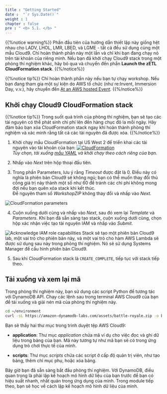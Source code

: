 ```yaml
---
title : "Getting Started"
date :  "`r Sys.Date()`" 
weight : 1
chapter : false
pre : " <b> 5.1. </b> "
---
```

{{%notice warning%}}
Phần đầu tiên của hướng dẫn thiết lập này giống hệt nhau cho LADV, LHOL, LMR, LBED, và LGME - tất cả đều sử dụng cùng một mẫu Cloud9. Chỉ hoàn thành phần này một lần và chỉ khi bạn đang chạy nó trên tài khoản của riêng mình. Nếu bạn đã khởi chạy Cloud9 stack trong một phòng thí nghiệm khác, hãy bỏ qua và chuyển đến phần **Launch the zETL CloudFormation stack**.
{{%/notice%}}

{{%notice tip%}}
Chỉ hoàn thành phần này nếu bạn tự chạy workshop. Nếu bạn đang tham gia một sự kiện do AWS tổ chức (như re:Invent, Immersion Day, v.v.), hãy chuyển đến [At an AWS hosted Event](https://catalog.workshops.aws/dynamodb-labs/en-US/dynamodb-opensearch-zetl/setup/aws-ws-event).
{{%/notice%}}

## Khởi chạy Cloud9 CloudFormation stack

{{%notice tip%}}
Trong suốt quá trình của phòng thí nghiệm, bạn sẽ tạo các tài nguyên có thể phát sinh chi phí lên đến hàng chục đô la mỗi ngày. Hãy đảm bảo bạn xóa CloudFormation stack ngay khi hoàn thành phòng thí nghiệm và xác minh rằng tất cả các tài nguyên đã được xóa.
{{%/notice%}}

1. Khởi chạy mẫu CloudFormation tại US West 2 để triển khai các tài nguyên vào tài khoản của bạn: [![CloudFormation](https://static.us-east-1.prod.workshops.aws/public/c768eb2c-360b-491e-8422-bfd253e11581/static/images/cloudformation-launch-stack.png)](https://console.aws.amazon.com/cloudformation/home?region=us-west-2#/stacks/new?stackName=DynamoDBID&templateURL=https://s3.amazonaws.com/amazon-dynamodb-labs.com/assets/C9.yaml)  
    _Tùy chọn, tải xuống [mẫu YAML](https://s3.amazonaws.com/amazon-dynamodb-labs.com/assets/C9.yaml) và khởi chạy theo cách riêng của bạn._
    
2. Nhấp vào _Next_ trên hộp thoại đầu tiên.
    
3. Trong phần Parameters, lưu ý rằng _Timeout_ được đặt là 0. Điều này có nghĩa là phiên bản Cloud9 sẽ không ngủ; bạn có thể muốn thay đổi thủ công giá trị này thành một số như 60 để tránh các chi phí không mong đợi nếu bạn quên xóa stack khi kết thúc.  
    Để nguyên tham số _WorkshopZIP_ không thay đổi và nhấp vào _Next_.
    

![CloudFormation parameters](/images/2/2.1/2.png)

4. Cuộn xuống dưới cùng và nhấp vào _Next_, sau đó xem lại _Template_ và _Parameters_. Khi bạn đã sẵn sàng tạo stack, cuộn xuống dưới cùng, chọn hộp xác nhận việc tạo tài nguyên IAM và nhấp vào _Submit_.

![Acknowledge IAM role capabilities](/images/2/2.1/3.png) Stack sẽ tạo một phiên bản Cloud9 lab, một vai trò cho phiên bản này, và một vai trò cho hàm AWS Lambda sẽ được sử dụng sau này trong phòng thí nghiệm. Nó sẽ sử dụng Systems Manager để cấu hình phiên bản Cloud9.

5. Sau khi CloudFormation stack là `CREATE_COMPLETE`, tiếp tục với stack tiếp theo.

## Tải xuống và xem lại mã

Trong phòng thí nghiệm này, bạn sử dụng các script Python để tương tác với DynamoDB API. Chạy các lệnh sau trong terminal AWS Cloud9 của bạn để tải xuống và giải nén mã của phòng thí nghiệm này.

```bash
cd ~/environment
curl -sL https://amazon-dynamodb-labs.com/assets/battle-royale.zip -o battle-royal.zip && unzip -oq battle-royal.zip && rm battle-royal.zip
```

Bạn sẽ thấy hai thư mục trong trình duyệt tệp AWS Cloud9:

- **application**: Thư mục _application_ chứa mã ví dụ cho việc đọc và ghi dữ liệu trong bảng của bạn. Mã này tương tự như mã bạn sẽ có trong ứng dụng trò chơi thực tế của mình.
    
- **scripts**: Thư mục _scripts_ chứa các script ở cấp độ quản trị viên, như tạo bảng, thêm chỉ mục phụ, hoặc xóa bảng.
    

Bây giờ bạn đã sẵn sàng bắt đầu phòng thí nghiệm. Với DynamoDB, điều quan trọng là phải lập kế hoạch mô hình dữ liệu của bạn trước để bạn có hiệu suất nhanh, nhất quán trong ứng dụng của mình. Trong module tiếp theo, bạn sẽ học về cách lập kế hoạch mô hình dữ liệu của mình.